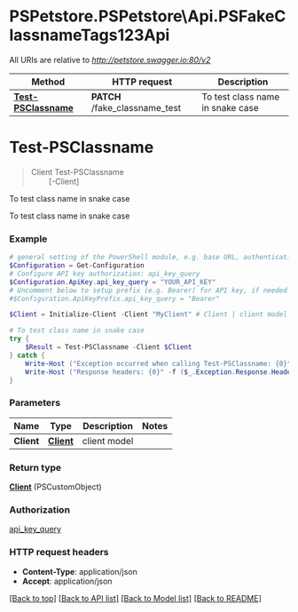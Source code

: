 # PSPetstore.PSPetstore\Api.PSFakeClassnameTags123Api

All URIs are relative to *http://petstore.swagger.io:80/v2*

Method | HTTP request | Description
------------- | ------------- | -------------
[**Test-PSClassname**](PSFakeClassnameTags123Api.md#Test-PSClassname) | **PATCH** /fake_classname_test | To test class name in snake case


<a id="Test-PSClassname"></a>
# **Test-PSClassname**
> Client Test-PSClassname<br>
> &nbsp;&nbsp;&nbsp;&nbsp;&nbsp;&nbsp;&nbsp;&nbsp;[-Client] <PSCustomObject><br>

To test class name in snake case

To test class name in snake case

### Example
```powershell
# general setting of the PowerShell module, e.g. base URL, authentication, etc
$Configuration = Get-Configuration
# Configure API key authorization: api_key_query
$Configuration.ApiKey.api_key_query = "YOUR_API_KEY"
# Uncomment below to setup prefix (e.g. Bearer) for API key, if needed
#$Configuration.ApiKeyPrefix.api_key_query = "Bearer"

$Client = Initialize-Client -Client "MyClient" # Client | client model

# To test class name in snake case
try {
    $Result = Test-PSClassname -Client $Client
} catch {
    Write-Host ("Exception occurred when calling Test-PSClassname: {0}" -f ($_.ErrorDetails | ConvertFrom-Json))
    Write-Host ("Response headers: {0}" -f ($_.Exception.Response.Headers | ConvertTo-Json))
}
```

### Parameters

Name | Type | Description  | Notes
------------- | ------------- | ------------- | -------------
 **Client** | [**Client**](Client.md)| client model | 

### Return type

[**Client**](Client.md) (PSCustomObject)

### Authorization

[api_key_query](../README.md#api_key_query)

### HTTP request headers

 - **Content-Type**: application/json
 - **Accept**: application/json

[[Back to top]](#) [[Back to API list]](../README.md#documentation-for-api-endpoints) [[Back to Model list]](../README.md#documentation-for-models) [[Back to README]](../README.md)


